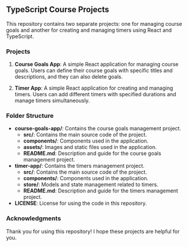 ## TypeScript Course Projects

This repository contains two separate projects: one for managing course goals and another for creating and managing timers using React and TypeScript.

### Projects

1. **Course Goals App**: A simple React application for managing course goals. Users can define their course goals with specific titles and descriptions, and they can also delete goals.

2. **Timer App**: A simple React application for creating and managing timers. Users can add different timers with specified durations and manage timers simultaneously.

### Folder Structure

- **course-goals-app/**: Contains the course goals management project.
  - **src/**: Contains the main source code of the project.
  - **components/**: Components used in the application.
  - **assets/**: Images and static files used in the application.
  - **README.md**: Description and guide for the course goals management project.
- **timer-app/**: Contains the timers management project.
  - **src/**: Contains the main source code of the project.
  - **components/**: Components used in the application.
  - **store/**: Models and state management related to timers.
  - **README.md**: Description and guide for the timers management project.
- **LICENSE**: License for using the code in this repository.

### Acknowledgments
Thank you for using this repository! I hope these projects are helpful for you.
